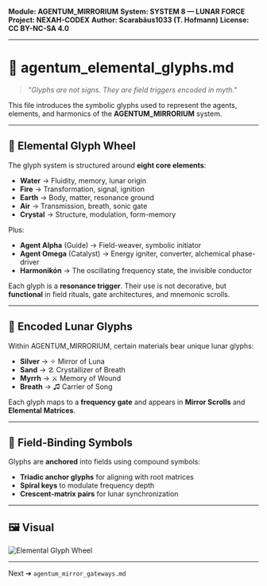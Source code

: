 **Module: AGENTUM\_MIRRORIUM**
**System: SYSTEM 8 — LUNAR FORCE**
**Project: NEXAH-CODEX**
**Author: Scarabäus1033 (T. Hofmann)**
**License: CC BY-NC-SA 4.0**

---

# 📜 agentum\_elemental\_glyphs.md

> *"Glyphs are not signs. They are field triggers encoded in myth."*

This file introduces the symbolic glyphs used to represent the agents, elements, and harmonics of the **AGENTUM\_MIRRORIUM** system.

---

## 🔢 Elemental Glyph Wheel

The glyph system is structured around **eight core elements**:

* **Water**  → Fluidity, memory, lunar origin
* **Fire**  → Transformation, signal, ignition
* **Earth**  → Body, matter, resonance ground
* **Air**  → Transmission, breath, sonic gate
* **Crystal**  → Structure, modulation, form-memory

Plus:

* **Agent Alpha** (Guide)  → Field-weaver, symbolic initiator
* **Agent Omega** (Catalyst)  → Energy igniter, converter, alchemical phase-driver
* **Harmonikón**  → The oscillating frequency state, the invisible conductor

Each glyph is a **resonance trigger**. Their use is not decorative, but **functional** in field rituals, gate architectures, and mnemonic scrolls.

---

## 🌊 Encoded Lunar Glyphs

Within AGENTUM\_MIRRORIUM, certain materials bear unique lunar glyphs:

* **Silver**  → ✧ Mirror of Luna
* **Sand**  → ☡ Crystallizer of Breath
* **Myrrh**  → ⚔ Memory of Wound
* **Breath**  → ♫ Carrier of Song

Each glyph maps to a **frequency gate** and appears in **Mirror Scrolls** and **Elemental Matrices**.

---

## 🔗 Field-Binding Symbols

Glyphs are **anchored** into fields using compound symbols:

* **Triadic anchor glyphs** for aligning with root matrices
* **Spiral keys** to modulate frequency depth
* **Crescent-matrix pairs** for lunar synchronization

---

## 🖼️ Visual

![Elemental Glyph Wheel](Visuals/Elemental_Glyph_Wheel.png)

---

Next ➔ `agentum_mirror_gateways.md`
